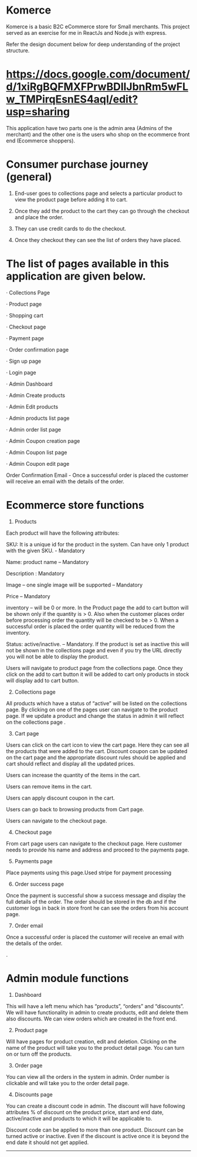 # Komerce

Komerce is a basic B2C eCommerce store for Small merchants. This project served as an exercise for me in ReactJs and Node.js with express.

Refer the design document below for deep understanding of the project structure.
# https://docs.google.com/document/d/1xiRgBQFMXFPrwBDIlJbnRm5wFLw_TMPirqEsnES4aqI/edit?usp=sharing

This application have two parts one is the admin area (Admins of the merchant) and the other one is the users who shop on the ecommerce front end (Ecommerce shoppers).

# Consumer purchase journey (general)

1. End-user goes to collections page and selects a particular product to view the product page before adding it to cart.

2. Once they add the product to the cart they can go through the checkout and place the order.

3. They can use credit cards to do the checkout.

4. Once they checkout they can see the list of orders they have placed.

# The list of pages available in this application are given below.

· Collections Page

· Product page

· Shopping cart

· Checkout page

· Payment page

· Order confirmation page

· Sign up page

· Login page

· Admin Dashboard

· Admin Create products

· Admin Edit products

· Admin products list page

· Admin order list page

· Admin Coupon creation page

· Admin Coupon list page

· Admin Coupon edit page

Order Confirmation Email - Once a successful order is placed the customer will receive an email with the details of the order.

# Ecommerce store functions

1. Products

Each product will have the following attributes:

SKU: It is a unique id for the product in the system. Can have only 1 product with the given SKU. - Mandatory

Name: product name – Mandatory

Description : Mandatory

Image – one single image will be supported – Mandatory

Price – Mandatory

inventory – will be 0 or more. In the Product page the add to cart button will be shown only if the quantity is > 0. Also when the customer places order before processing order the quantity will be checked to be > 0. When a successful order is placed the order quantity will be reduced from the inventory.

Status: active/inactive. – Mandatory. If the product is set as inactive this will not be shown in the collections page and even if you try the URL directly you will not be able to display the product.

Users will navigate to product page from the collections page. Once they click on the add to cart button it will be added to cart only products in stock will display add to cart button.

2. Collections page

All products which have a status of “active” will be listed on the collections page. By clicking on one of the pages user can navigate to the product page. If we update a product and change the status in admin it will reflect on the collections page .

3. Cart page

Users can click on the cart icon to view the cart page. Here they can see all the products that were added to the cart. Discount coupon can be updated on the cart page and the appropriate discount rules should be applied and cart should reflect and display all the updated prices.

Users can increase the quantity of the items in the cart.

Users can remove items in the cart.

Users can apply discount coupon in the cart.

Users can go back to browsing products from Cart page.

Users can navigate to the checkout page.

4. Checkout page

From cart page users can navigate to the checkout page. Here customer needs to provide his name and address and proceed to the payments page.

5. Payments page

Place payments using this page.Used stripe for payment processing

6. Order success page

Once the payment is successful show a success message and display the full details of the order. The order should be stored in the db and if the customer logs in back in store front he can see the orders from his account page.

7. Order email

Once a successful order is placed the customer will receive an email with the details of the order.

.

# Admin module functions

1. Dashboard

This will have a left menu which has “products”, “orders” and “discounts”. We will have functionality in admin to create products, edit and delete them also discounts. We can view orders which are created in the front end.

2. Product page

Will have pages for product creation, edit and deletion. Clicking on the name of the product will take you to the product detail page. You can turn on or turn off the products.

3. Order page

You can view all the orders in the system in admin. Order number is clickable and will take you to the order detail page.

4. Discounts page

You can create a discount code in admin. The discount will have following attributes % of discount on the product price, start and end date, active/inactive and products to which it will be applicable to.

Discount code can be applied to more than one product. Discount can be turned active or inactive. Even if the discount is active once it is beyond the end date it should not get applied.

-----------------------------------------------------------
